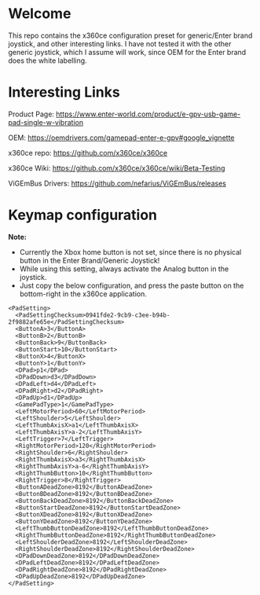 # Welcome
This repo contains the x360ce configuration preset for generic/Enter brand joystick, and other interesting links.  I have not tested it with the other generic joystick, which I assume will work, since OEM for the Enter brand does the white labelling. 

# Interesting Links
Product Page: https://www.enter-world.com/product/e-gpv-usb-game-pad-single-w-vibration

OEM: https://oemdrivers.com/gamepad-enter-e-gpv#google_vignette

x360ce repo: https://github.com/x360ce/x360ce

x360ce Wiki: https://github.com/x360ce/x360ce/wiki/Beta-Testing

ViGEmBus Drivers: https://github.com/nefarius/ViGEmBus/releases

# Keymap configuration  
**Note:**
- Currently the Xbox home button is not set, since there is no physical button in the Enter Brand/Generic Joystick!
- While using this setting, always activate the Analog button in the joystick.
- Just copy the below configuration, and press the paste button on the bottom-right in the x360ce application.

```
<PadSetting>
  <PadSettingChecksum>0941fde2-9cb9-c3ee-b94b-2f9882afe65e</PadSettingChecksum>
  <ButtonA>3</ButtonA>
  <ButtonB>2</ButtonB>
  <ButtonBack>9</ButtonBack>
  <ButtonStart>10</ButtonStart>
  <ButtonX>4</ButtonX>
  <ButtonY>1</ButtonY>
  <DPad>p1</DPad>
  <DPadDown>d3</DPadDown>
  <DPadLeft>d4</DPadLeft>
  <DPadRight>d2</DPadRight>
  <DPadUp>d1</DPadUp>
  <GamePadType>1</GamePadType>
  <LeftMotorPeriod>60</LeftMotorPeriod>
  <LeftShoulder>5</LeftShoulder>
  <LeftThumbAxisX>a1</LeftThumbAxisX>
  <LeftThumbAxisY>a-2</LeftThumbAxisY>
  <LeftTrigger>7</LeftTrigger>
  <RightMotorPeriod>120</RightMotorPeriod>
  <RightShoulder>6</RightShoulder>
  <RightThumbAxisX>a3</RightThumbAxisX>
  <RightThumbAxisY>a-6</RightThumbAxisY>
  <RightThumbButton>10</RightThumbButton>
  <RightTrigger>8</RightTrigger>
  <ButtonADeadZone>8192</ButtonADeadZone>
  <ButtonBDeadZone>8192</ButtonBDeadZone>
  <ButtonBackDeadZone>8192</ButtonBackDeadZone>
  <ButtonStartDeadZone>8192</ButtonStartDeadZone>
  <ButtonXDeadZone>8192</ButtonXDeadZone>
  <ButtonYDeadZone>8192</ButtonYDeadZone>
  <LeftThumbButtonDeadZone>8192</LeftThumbButtonDeadZone>
  <RightThumbButtonDeadZone>8192</RightThumbButtonDeadZone>
  <LeftShoulderDeadZone>8192</LeftShoulderDeadZone>
  <RightShoulderDeadZone>8192</RightShoulderDeadZone>
  <DPadDownDeadZone>8192</DPadDownDeadZone>
  <DPadLeftDeadZone>8192</DPadLeftDeadZone>
  <DPadRightDeadZone>8192</DPadRightDeadZone>
  <DPadUpDeadZone>8192</DPadUpDeadZone>
</PadSetting>
```
